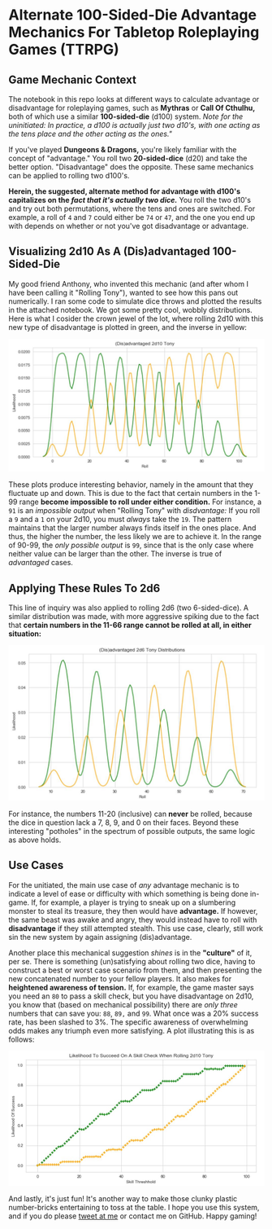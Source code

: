 # Alternate 100-Sided-Die Advantage Mechanics For Tabletop Roleplaying Games (TTRPG)

## Game Mechanic Context

The notebook in this repo looks at different ways to calculate advantage or disadvantage for roleplaying games, such as **Mythras** or **Call Of Cthulhu,** both of which use a similar **100-sided-die** (d100) system. *Note for the uninitiated: In practice, a d100 is actually just two d10's, with one acting as the tens place and the other acting as the ones."*

If you've played **Dungeons & Dragons,** you're likely familiar with the concept of "advantage." You roll two **20-sided-dice** (d20) and take the better option. "Disadvantage" does the opposite. These same mechanics can be applied to rolling two d100's.

**Herein, the suggested, alternate method for advantage with d100's capitalizes on the *fact that it's actually two dice.*** You roll the two d10's and try out both permutations, where the tens and ones are switched. For example, a roll of `4` and `7` could either be `74` or `47`, and the one you end up with depends on whether or not you've got disadvantage or advantage.

## Visualizing 2d10 As A (Dis)advantaged 100-Sided-Die

My good friend Anthony, who invented this mechanic (and after whom I have been calling it "Rolling Tony"), wanted to see how this pans out numerically. I ran some code to simulate dice throws and plotted the results in the attached notebook. We got some pretty cool, wobbly distributions. Here is what I cosider the crown jewel of the lot, where rolling 2d10 with this new type of disadvantage is plotted in green, and the inverse in yellow:

![2d100 Tony](/images/2d10_tony_double.JPG)

These plots produce interesting behavior, namely in the amount that they fluctuate up and down. This is due to the fact that certain numbers in the 1-99 range **become impossible to roll under either condition.** For instance, a `91` is an *impossible output* when "Rolling Tony" with *disdvantage:* If you roll a `9` and a `1` on your 2d10, you must *always* take the `19`. The pattern maintains that the larger number always finds itself in the ones place. And thus, the higher the number, the less likely we are to achieve it. In the range of 90-99, the *only possible output* is `99`, since that is the only case where neither value can be larger than the other. The inverse is true of *advantaged* cases.

## Applying These Rules To 2d6

This line of inquiry was also applied to rolling 2d6 (two 6-sided-dice). A similar distribution was made, with more aggressive spiking due to the fact that **certain numbers in the 11-66 range cannot be rolled at all, in either situation:**

![2d6 Tony](/images/2d6_tony_double.JPG)

For instance, the numbers 11-20 (inclusive) can **never** be rolled, because the dice in question lack a 7, 8, 9, and 0 on their faces. Beyond these interesting "potholes" in the spectrum of possible outputs, the same logic as above holds.

## Use Cases

For the unitiated, the main use case of *any* advantage mechanic is to indicate a level of ease or difficulty with which something is being done in-game. If, for example, a player is trying to sneak up on a slumbering monster to steal its treasure, they then would have **advantage.** If however, the same beast was awake and angry, they would instead have to roll with **disadvantage** if they still attempted stealth. This use case, clearly, still work sin the new system by again assigning (dis)advantage.

Another place this mechanical suggestion *shines* is in the **"culture"** of it, per se. There is something (un)satisfying about rolling two dice, having to construct a best or worst case scenario from them, and then presenting the new concatenated number to your fellow players. It also makes for **heightened awareness of tension.** If, for example, the game master says you need an `80` to pass a skill check, but you have disadvantage on 2d10, you know that (based on mechanical possibility) there are *only three* numbers that can save you: `88`, `89,` and `99`. What once was a 20% success rate, has been slashed to 3%. The specific awareness of overwhelming odds makes any triumph even more satisfying. A plot illustrating this is as follows:

![2d10 w Success Threshholds](/images/2d10_tony_success.JPG)

And lastly, it's just fun! It's another way to make those clunky plastic number-bricks entertaining to toss at the table. I hope you use this system, and if you do please [tweet at me](https://twitter.com/zych_steven) or contact me on GitHub. Happy gaming!
